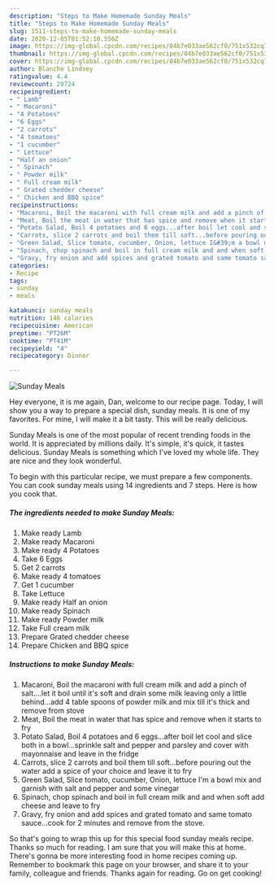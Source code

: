 ```yaml
---
description: "Steps to Make Homemade Sunday Meals"
title: "Steps to Make Homemade Sunday Meals"
slug: 1511-steps-to-make-homemade-sunday-meals
date: 2020-12-05T01:52:10.556Z
image: https://img-global.cpcdn.com/recipes/84b7e033ae562cf0/751x532cq70/sunday-meals-recipe-main-photo.jpg
thumbnail: https://img-global.cpcdn.com/recipes/84b7e033ae562cf0/751x532cq70/sunday-meals-recipe-main-photo.jpg
cover: https://img-global.cpcdn.com/recipes/84b7e033ae562cf0/751x532cq70/sunday-meals-recipe-main-photo.jpg
author: Blanche Lindsey
ratingvalue: 4.4
reviewcount: 29724
recipeingredient:
- " Lamb"
- " Macaroni"
- "4 Potatoes"
- "6 Eggs"
- "2 carrots"
- "4 tomatoes"
- "1 cucumber"
- " Lettuce"
- "Half an onion"
- " Spinach"
- " Powder milk"
- " Full cream milk"
- " Grated chedder cheese"
- " Chicken and BBQ spice"
recipeinstructions:
- "Macaroni, Boil the macaroni with full cream milk and add a pinch of salt....let it boil until it&#39;s soft and drain some milk leaving only a little behind...add 4 table spoons of powder milk and mix till it&#39;s thick and remove from stove"
- "Meat, Boil the meat in water that has spice and remove when it starts to fry"
- "Potato Salad, Boil 4 potatoes and 6 eggs...after boil let cool and slice both in a bowl...sprinkle salt and pepper and parsley and cover with mayonnaise and leave in the fridge"
- "Carrots, slice 2 carrots and boil them till soft...before pouring out the water add a spice of your choice and leave it to fry"
- "Green Salad, Slice tomato, cucumber, Onion, lettuce I&#39;m a bowl mix and garnish with salt and pepper and some vinegar"
- "Spinach, chop spinach and boil in full cream milk and and when soft add cheese and leave to fry"
- "Gravy, fry onion and add spices and grated tomato and same tomato sauce...cook for 2 minutes and remove from the stove."
categories:
- Recipe
tags:
- sunday
- meals

katakunci: sunday meals 
nutrition: 146 calories
recipecuisine: American
preptime: "PT26M"
cooktime: "PT41M"
recipeyield: "4"
recipecategory: Dinner

---
```



![Sunday Meals](https://img-global.cpcdn.com/recipes/84b7e033ae562cf0/751x532cq70/sunday-meals-recipe-main-photo.jpg)

Hey everyone, it is me again, Dan, welcome to our recipe page. Today, I will show you a way to prepare a special dish, sunday meals. It is one of my favorites. For mine, I will make it a bit tasty. This will be really delicious.



Sunday Meals is one of the most popular of recent trending foods in the world. It is appreciated by millions daily. It's simple, it's quick, it tastes delicious. Sunday Meals is something which I've loved my whole life. They are nice and they look wonderful.


To begin with this particular recipe, we must prepare a few components. You can cook sunday meals using 14 ingredients and 7 steps. Here is how you cook that.

<!--inarticleads1-->

##### The ingredients needed to make Sunday Meals:

1. Make ready  Lamb
1. Make ready  Macaroni
1. Make ready 4 Potatoes
1. Take 6 Eggs
1. Get 2 carrots
1. Make ready 4 tomatoes
1. Get 1 cucumber
1. Take  Lettuce
1. Make ready Half an onion
1. Make ready  Spinach
1. Make ready  Powder milk
1. Take  Full cream milk
1. Prepare  Grated chedder cheese
1. Prepare  Chicken and BBQ spice




<!--inarticleads2-->

##### Instructions to make Sunday Meals:

1. Macaroni, Boil the macaroni with full cream milk and add a pinch of salt....let it boil until it&#39;s soft and drain some milk leaving only a little behind...add 4 table spoons of powder milk and mix till it&#39;s thick and remove from stove
1. Meat, Boil the meat in water that has spice and remove when it starts to fry
1. Potato Salad, Boil 4 potatoes and 6 eggs...after boil let cool and slice both in a bowl...sprinkle salt and pepper and parsley and cover with mayonnaise and leave in the fridge
1. Carrots, slice 2 carrots and boil them till soft...before pouring out the water add a spice of your choice and leave it to fry
1. Green Salad, Slice tomato, cucumber, Onion, lettuce I&#39;m a bowl mix and garnish with salt and pepper and some vinegar
1. Spinach, chop spinach and boil in full cream milk and and when soft add cheese and leave to fry
1. Gravy, fry onion and add spices and grated tomato and same tomato sauce...cook for 2 minutes and remove from the stove.




So that's going to wrap this up for this special food sunday meals recipe. Thanks so much for reading. I am sure that you will make this at home. There's gonna be more interesting food in home recipes coming up. Remember to bookmark this page on your browser, and share it to your family, colleague and friends. Thanks again for reading. Go on get cooking!
